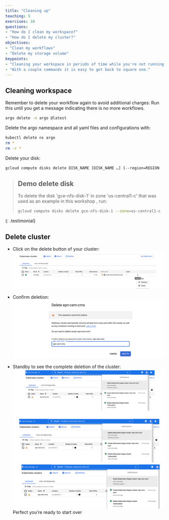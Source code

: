 ```yaml
---
title: "Cleaning up"
teaching: 5
exercises: 10
questions:
- "How do I clean my workspace?"
- "How do I delete my cluster?"
objectives:
- "Clean my workflows"
- "Delete my storage volume"
keypoints:
- "Cleaning your workspace in periods of time while you're not running workflows will save you money."
- "With a couple commands it is easy to get back to square one."
---
```



## Cleaning workspace

Remember to delete your workflow again to avoid additional charges:
Run this until you get a message indicating there is no more workflows.

```bash
argo delete -n argo @latest
```

Delete the argo namespace and all yaml files and configurations with:

```bash
kubectl delete ns argo
rm *
rm -r *
```

Delete your disk:
```bash
gcloud compute disks delete DISK_NAME [DISK_NAME …] [--region=REGION     | --zone=ZONE]
```

> ## Demo delete disk
>
> To delete the disk 'gce-nfs-disk-1' in zone 'us-central1-c' that was used as an example in this workshop , run:
>
> ```bash
> gcloud compute disks delete gce-nfs-disk-1 --zone=us-central1-c
> ```
>
{: .testimonial}

## Delete cluster

* Click on the delete button of your cluster:
![](../fig/Connection.PNG)

* Confirm deletion:
![](../fig/DeleteCluster.PNG)

* Standby to see the complete deletion of the cluster:
![](../fig/StartOver.PNG)
![](../fig/StartOver2.PNG)
![](../fig/StartOver3.PNG)
Perfect you’re ready to start over
